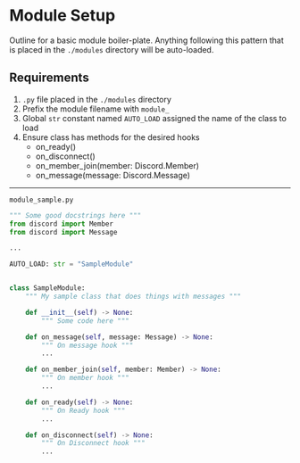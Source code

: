 # Module Setup

Outline for a basic module boiler-plate.  Anything following this pattern that is placed in the `./modules` directory will be auto-loaded.

## Requirements

1. `.py` file placed in the `./modules` directory
1. Prefix the module filename with `module_`
1. Global `str` constant named `AUTO_LOAD` assigned the name of the class to load
1. Ensure class has methods for the desired hooks
   - on_ready()
   - on_disconnect()
   - on_member_join(member: Discord.Member)
   - on_message(message: Discord.Message)

---

`module_sample.py`
```python
""" Some good docstrings here """
from discord import Member
from discord import Message

...

AUTO_LOAD: str = "SampleModule"


class SampleModule:
    """ My sample class that does things with messages """

    def __init__(self) -> None:
        """ Some code here """

    def on_message(self, message: Message) -> None:
        """ On message hook """
        ...

    def on_member_join(self, member: Member) -> None:
        """ On member hook """
        ...

    def on_ready(self) -> None:
        """ On Ready hook """
        ...

    def on_disconnect(self) -> None:
        """ On Disconnect hook """
        ...
```
